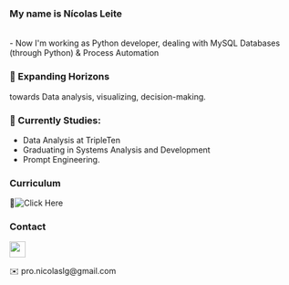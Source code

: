 ### My name is Nícolas Leite 
<br>
- Now I'm working as Python developer, dealing with MySQL Databases (through Python) & Process Automation <br>

### 🚀 Expanding Horizons
towards Data analysis, visualizing, decision-making.

### 🧠 Currently Studies:
- Data Analysis at TripleTen 
- Graduating in Systems Analysis and Development 
- Prompt Engineering.


### Curriculum
📎![Click Here](https://drive.google.com/file/d/1DYqK48WKa6-fcGDNHLe7IAPzKxnarZz6/view?usp=drive_link)

### Contact
<p align="left"></a> <a href="https://www.linkedin.com/in/nicolas-leite-4b088a268/" target="_blank" rel="noreferrer"><img src="https://raw.githubusercontent.com/danielcranney/readme-generator/main/public/icons/socials/linkedin.svg" width="28" height="28" /></a>
</p>
✉️  pro.nicolaslg@gmail.com
